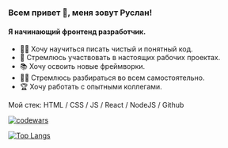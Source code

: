 ### Всем привет 👋, меня зовут Руслан!

#### Я начинающий фронтенд разработчик. 

- 🧑‍💻 Хочу научиться писать чистый и понятный код.
- 🎯 Стремлюсь участвовать в настоящих рабочих проектах.
- 📚 Хочу освоить новые фреймворки.
- 🕵️‍♂️ Стремлюсь разбираться во всем самостоятельно.
- 🏆 Хочу работать с опытными коллегами.


Мой стек: HTML / CSS / JS / React / NodeJS / Github 

[![codewars](https://www.codewars.com/users/gazievr/badges/micro)](https://www.codewars.com/users/gazievr) 

[![Top Langs](https://github-readme-stats.vercel.app/api/top-langs/?username=gazievri&layout=compact)](https://github.com/gazievri/github-readme-stats)

